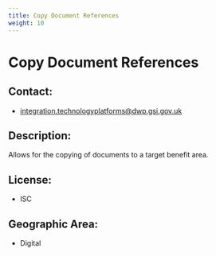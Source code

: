 ```yaml
---
title: Copy Document References
weight: 10
---
```


# Copy Document References

## Contact:
 - [integration.technologyplatforms@dwp.gsi.gov.uk](mailto:integration.technologyplatforms@dwp.gsi.gov.uk)

## Description:
Allows for the copying of documents to a target benefit area.

## License:
 - ISC

## Geographic Area:
 - Digital

